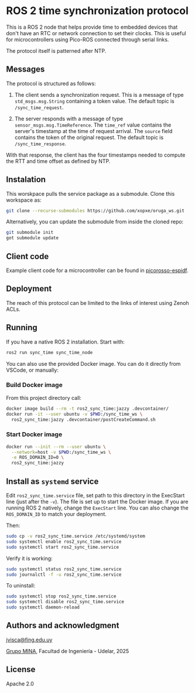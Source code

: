 # ROS 2 time synchronization protocol

This is a ROS 2 node that helps provide time to embedded devices that don't have an RTC or network connection to set their clocks. This is useful for microcontrollers using Pico-ROS connected through serial links.

The protocol itself is patterned after NTP.

## Messages

The protocol is structured as follows:

1. The client sends a synchronization request.
    This is a message of type `std_msgs.msg.String` containing a token value. The default topic is `/sync_time_request`.

1. The server responds with a message of type `sensor_msgs.msg.TimeReference`.
    The `time_ref` value contains the server's timestamp at the time of request arrival. The `source` field contains the token of the original request. The default topic is `/sync_time_response`.

With that response, the client has the four timestamps needed to compute the RTT and time offset as defined by NTP.

## Instalation

This worskpace pulls the service package as a submodule. Clone this workspace as:

```sh
git clone --recurse-submodules https://github.com/xopxe/oruga_ws.git
```

Alternatively, you can update the submodule from inside the cloned repo:

```sh
git submodule init
got submodule update
```

## Client code

Example client code for a microcontroller can be found in [picorosso-espidf](https://github.com/xopxe/picorosso-espidf/blob/main/src/sync_time.cpp).

## Deployment

The reach of this protocol can be limited to the links of interest using Zenoh ACLs.

## Running

If you have a native ROS 2 installation. Start with:

```sh
ros2 run sync_time sync_time_node
```

You can also use the provided Docker image. You can do it directly from VSCode, or manually:

### Build Docker image

From this project directory call:

```sh
docker image build --rm -t ros2_sync_time:jazzy .devcontainer/
docker run -it --user ubuntu -v $PWD:/sync_time_ws \
  ros2_sync_time:jazzy .devcontainer/postCreateCommand.sh
```

### Start Docker image

```sh
docker run --init --rm --user ubuntu \
  --network=host -v $PWD:/sync_time_ws \
  -e ROS_DOMAIN_ID=0 \
  ros2_sync_time:jazzy
```

## Install as `systemd` service

Edit `ros2_sync_time.service` file, set path to this directory in the ExecStart line (just after the `-v`). The file is set up to  start the Docker image. If you are running ROS 2 natively, change the `ExecStart` line. You can also change the `ROS_DOMAIN_ID` to match your deployment.  

Then:

```sh
sudo cp -v ros2_sync_time.service /etc/systemd/system
sudo systemctl enable ros2_sync_time.service
sudo systemctl start ros2_sync_time.service
```

Verify it is working:

```sh
sudo systemctl status ros2_sync_time.service
sudo journalctl -f -u ros2_sync_time.service
```

To uninstall:

```sh
sudo systemctl stop ros2_sync_time.service
sudo systemctl disable ros2_sync_time.service
sudo systemctl daemon-reload
```

## Authors and acknowledgment

<jvisca@fing.edu.uy>

[Grupo MINA](https://www.fing.edu.uy/inco/grupos/mina/), Facultad de Ingeniería - Udelar, 2025

## License

Apache 2.0
